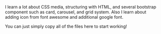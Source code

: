 I learn a lot about CSS media, structuring with HTML, and several bootstrap component such as card, carousel, and grid system. Also I learn about adding icon from font awesome and additional google font.

You can just simply copy all of the files here to start working!
